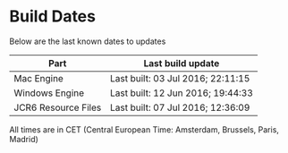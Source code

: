 # Build Dates

Below are the last known dates to updates

Part | Last build update
-----|-----
Mac Engine | Last built: 03 Jul 2016; 22:11:15
Windows Engine | Last built: 12 Jun 2016; 19:44:33
JCR6 Resource Files | Last built: 07 Jul 2016; 12:36:09
All times are in CET (Central European Time: Amsterdam, Brussels, Paris, Madrid)



